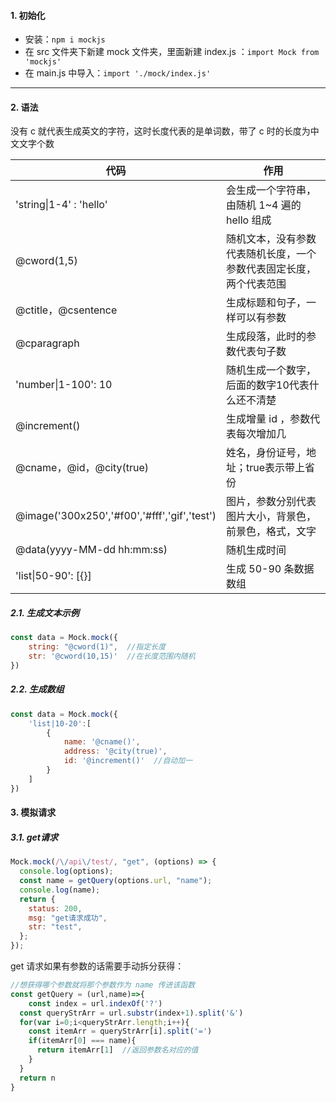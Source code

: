#### 1. 初始化

- 安装：`npm i mockjs`
- 在 src 文件夹下新建 mock 文件夹，里面新建 index.js ：`import Mock from 'mockjs'`
- 在 main.js 中导入：`import './mock/index.js'`

---

#### 2. 语法

没有 c 就代表生成英文的字符，这时长度代表的是单词数，带了 c 时的长度为中文文字个数

| 代码                                         | 作用                                                         |
| -------------------------------------------- | ------------------------------------------------------------ |
| 'string\|1-4' : 'hello'                      | 会生成一个字符串，由随机 1~4 遍的 hello 组成                 |
| @cword(1,5)                                  | 随机文本，没有参数代表随机长度，一个参数代表固定长度，两个代表范围 |
| @ctitle，@csentence                          | 生成标题和句子，一样可以有参数                               |
| @cparagraph                                  | 生成段落，此时的参数代表句子数                               |
| 'number\|1-100': 10                          | 随机生成一个数字，后面的数字10代表什么还不清楚               |
| @increment()                                 | 生成增量 id ，参数代表每次增加几                             |
| @cname，@id，@city(true)                     | 姓名，身份证号，地址；true表示带上省份                       |
| @image('300x250','#f00','#fff','gif','test') | 图片，参数分别代表图片大小，背景色，前景色，格式，文字       |
| @data(yyyy-MM-dd hh:mm:ss)                   | 随机生成时间                                                 |
| 'list\|50-90': [{}]                          | 生成 50-90 条数据数组                                        |

##### 2.1. 生成文本示例

```js
const data = Mock.mock({
	string: "@cword(1)",  //指定长度
	str: '@cword(10,15)'  //在长度范围内随机
})
```

##### 2.2. 生成数组

```js
const data = Mock.mock({
	'list|10-20':[
		{
			name: '@cname()',
			address: '@city(true)',
			id: '@increment()'  //自动加一
		}
	]
})
```

#### 3. 模拟请求

##### 3.1. get请求

```js
Mock.mock(/\/api\/test/, "get", (options) => {
  console.log(options);
  const name = getQuery(options.url, "name");
  console.log(name);
  return {
    status: 200,
    msg: "get请求成功",
    str: "test",
  };
});
```

get 请求如果有参数的话需要手动拆分获得：

```js
//想获得哪个参数就将那个参数作为 name 传进该函数
const getQuery = (url,name)=>{
	const index = url.indexOf('?')
  const queryStrArr = url.substr(index+1).split('&')
  for(var i=0;i<queryStrArr.length;i++){
    const itemArr = queryStrArr[i].split('=')
    if(itemArr[0] === name){
      return itemArr[1]  //返回参数名对应的值
    }
  }
  return n
}
```






